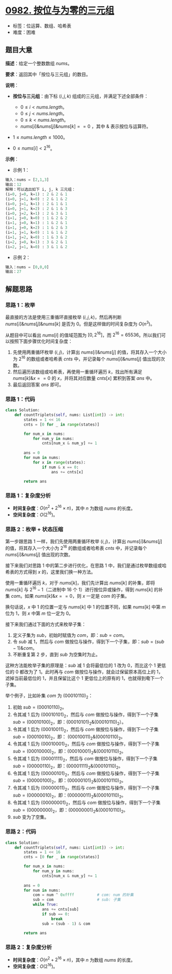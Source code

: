 # [0982. 按位与为零的三元组](https://leetcode.cn/problems/triples-with-bitwise-and-equal-to-zero/)

- 标签：位运算、数组、哈希表
- 难度：困难

## 题目大意

**描述**：给定一个整数数组 $nums$。

**要求**：返回其中「按位与三元组」的数目。

**说明**：

- **按位与三元组**：由下标 $(i, j, k)$ 组成的三元组，并满足下述全部条件：
  - $0 \le i < nums.length$。
  - $0 \le j < nums.length$。
  - $0 \le k < nums.length$。
  - $nums[i] \& nums[j] \& nums[k] == 0$ ，其中 $\&$ 表示按位与运算符。

- $1 \le nums.length \le 1000$。
- $0 \le nums[i] < 2^{16}$。

**示例**：

- 示例 1：

```Python
输入：nums = [2,1,3]
输出：12
解释：可以选出如下 i, j, k 三元组：
(i=0, j=0, k=1) : 2 & 2 & 1
(i=0, j=1, k=0) : 2 & 1 & 2
(i=0, j=1, k=1) : 2 & 1 & 1
(i=0, j=1, k=2) : 2 & 1 & 3
(i=0, j=2, k=1) : 2 & 3 & 1
(i=1, j=0, k=0) : 1 & 2 & 2
(i=1, j=0, k=1) : 1 & 2 & 1
(i=1, j=0, k=2) : 1 & 2 & 3
(i=1, j=1, k=0) : 1 & 1 & 2
(i=1, j=2, k=0) : 1 & 3 & 2
(i=2, j=0, k=1) : 3 & 2 & 1
(i=2, j=1, k=0) : 3 & 1 & 2
```

- 示例 2：

```Python
输入：nums = [0,0,0]
输出：27
```

## 解题思路

### 思路 1：枚举

最直接的方法是使用三重循环直接枚举 $(i, j, k)$，然后再判断 $nums[i] \& nums[j] \& nums[k]$ 是否为 $0$。但是这样做的时间复杂度为 $O(n^3)$。

从题目中可以看出 $nums[i]$ 的值域范围为 $[0, 2^{16}]$，而 $2^{16} = 65536$。所以我们可以按照下面步骤优化时间复杂度：

1. 先使用两重循环枚举 $(i, j)$，计算出 $nums[i] \& nums[j]$ 的值，将其存入一个大小为 $2^{16}$ 的数组或者哈希表 $cnts$ 中，并记录每个 $nums[i] \& nums[j]$ 值出现的次数。
2. 然后遍历该数组或哈希表，再使用一重循环遍历 $k$，找出所有满足 $nums[k] \& x == 0$ 的 $x$，并将其对应数量 $cnts[x]$ 累积到答案 $ans$ 中。
3. 最后返回答案 $ans$ 即可。

### 思路 1：代码

```Python
class Solution:
    def countTriplets(self, nums: List[int]) -> int:
        states = 1 << 16
        cnts = [0 for _ in range(states)]

        for num_x in nums:
            for num_y in nums:
                cnts[num_x & num_y] += 1
        
        ans = 0
        for num in nums:
            for x in range(states):
                if num & x == 0:
                    ans += cnts[x]
        
        return ans
```

### 思路 1：复杂度分析

- **时间复杂度**：$O(n^2 + 2^{16} \times n)$，其中 $n$ 为数组 $nums$ 的长度。
- **空间复杂度**：$O(2^{16})$。

### 思路 2：枚举 + 状态压缩

第一步跟思路 1 一样，我们先使用两重循环枚举 $(i, j)$，计算出 $nums[i] \& nums[j]$ 的值，将其存入一个大小为 $2^{16}$ 的数组或者哈希表 $cnts$ 中，并记录每个 $nums[i] \& nums[j]$ 值出现的次数。

接下来我们对思路 1 中的第二步进行优化，在思路 1 中，我们是通过枚举数组或哈希表的方式得到 $x$ 的，这里我们换一种方法。

使用一重循环遍历 $k$，对于 $nums[k]$，我们先计算出 $nums[k]$ 的补集，即将 $nums[k]$ 与 $2^{16} - 1$（二进制中 $16$ 个 $1$）进行按位异或操作，得到 $nums[k]$ 的补集 $com$。如果 $nums[k] \& x == 0$，则 $x$ 一定是 $com$ 的子集。

换句话说，$x$ 中 $1$ 的位置一定与 $nums[k]$ 中 $1$ 的位置不同，如果 $nums[k]$ 中第 $m$ 位为 $1$，则 $x$ 中第 $m$ 位一定为 $0$。

接下来我们通过下面的方式来枚举子集：

1. 定义子集为 $sub$，初始时赋值为 $com$，即：$sub = com$。
2. 令 $sub$ 减 $1$，然后与 $com$ 做按位与操作，得到下一个子集，即：$sub = (sub - 1) \& com$。
3. 不断重复第 $2$ 步，直到 $sub$ 为空集时为止。

这种方法能枚举子集的原理是：$sub$ 减 $1$ 会将最低位的 $1$ 改为 $0$，而比这个 $1$ 更低位的 $0$ 都改为了 $1$。此时再与 $com$ 做按位与操作，就会过保留原本高位上的 $1$，滤掉当前最低位的 $1$，并且保留比这个 $1$ 更低位上的原有的 $1$，也就得到嘞下一个子集。

举个例子，比如补集 $com$ 为 $(00010110)_2$：

1. 初始 $sub = (00010110)_2$。
2. 令其减 $1$ 后为 $(00010101)_2$，然后与 $com$ 做按位与操作，得到下一个子集 $sub = (00010100)_2$，即：$(00010101)_2 \& (00010110)_2$）。
3. 令其减 $1$ 后为 $(00010011)_2$，然后与 $com$ 做按位与操作，得到下一个子集 $sub = (00010010)_2$，即： $(00010011)_2 \& (00010110)_2$。
4. 令其减 $1$ 后为 $(00010001)_2$，然后与 $com$ 做按位与操作，得到下一个子集 $sub = (00010000)_2$，即：$(00010001)_2 \& (00010110)_2$。
5. 令其减 $1$ 后为 $(00001111)_2$，然后与 $com$ 做按位与操作，得到下一个子集 $sub = (00000110)_2$，即：$(00001111)_2 \& (00010110)_2$。
6. 令其减 $1$ 后为 $(00000101)_2$，然后与 $com$ 做按位与操作，得到下一个子集 $sub = (00000100)_2$，即：$(00000101)_2 \& (00010110)_2$。
7. 令其减 $1$ 后为 $(00000011)_2$，然后与 $com$ 做按位与操作，得到下一个子集 $sub = (00000010)_2$，即：$(00000011)_2 \& (00010110)_2$。
8. 令其减 $1$ 后为 $(00000001)_2$，然后与 $com$ 做按位与操作，得到下一个子集 $sub = (00000000)_2$，即：$(00000001)_2 \& (00010110)_2$。
9. $sub$ 变为了空集。

### 思路 2：代码

```Python
class Solution:
    def countTriplets(self, nums: List[int]) -> int:
        states = 1 << 16
        cnts = [0 for _ in range(states)]

        for num_x in nums:
            for num_y in nums:
                cnts[num_x & num_y] += 1
        
        ans = 0
        for num in nums:
            com = num ^ 0xffff			# com: num 的补集
            sub = com					# sub: 子集
            while True:
                ans += cnts[sub]
                if sub == 0:
                    break
                sub = (sub - 1) & com
        
        return ans
```

### 思路 2：复杂度分析

- **时间复杂度**：$O(n^2 + 2^{16} \times n)$，其中 $n$ 为数组 $nums$ 的长度。
- **空间复杂度**：$O(2^{16})$。

